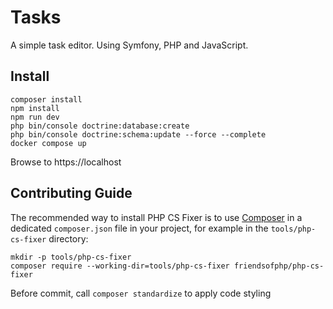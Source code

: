 # Tasks

A simple task editor. Using Symfony, PHP and JavaScript.

## Install

```
composer install
npm install
npm run dev
php bin/console doctrine:database:create
php bin/console doctrine:schema:update --force --complete
docker compose up
```

Browse to https://localhost

## Contributing Guide

The recommended way to install PHP CS Fixer is to use [Composer](https://getcomposer.org/download/)
in a dedicated `composer.json` file in your project, for example in the
`tools/php-cs-fixer` directory:

```console
mkdir -p tools/php-cs-fixer
composer require --working-dir=tools/php-cs-fixer friendsofphp/php-cs-fixer
```

Before commit, call `composer standardize` to apply code styling
